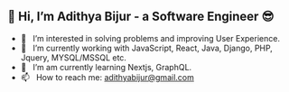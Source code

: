 ## 👋 Hi, I’m Adithya Bijur - a Software Engineer 😎
- 👀 &nbsp; I’m interested in solving problems and improving User Experience.
- 🌱 &nbsp; I’m currently working with JavaScript, React, Java, Django, PHP, Jquery, MYSQL/MSSQL etc.  
- 🚀 &nbsp; I’m am currently learning Nextjs, GraphQL.
- 📫 &nbsp; How to reach me: adithyabijur@gmail.com 

<!---
AdithyaBijur/AdithyaBijur is a ✨ special ✨ repository because its `README.md` (this file) appears on your GitHub profile.
You can click the Preview link to take a look at your changes.
--->
